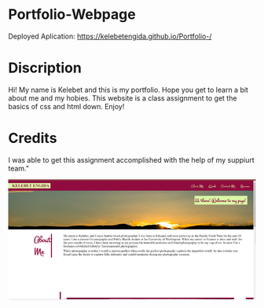 # Portfolio-Webpage

Deployed Aplication: https://kelebetengida.github.io/Portfolio-/

# Discription 

Hi! My name is Kelebet and this is my portfolio. Hope you get to learn a bit about me and my hobies. This website is a class assignment to get the basics of css and html down. Enjoy!

# Credits

I was able to get this assignment accomplished with the help of my suppiurt team."

<img src="./assets/images/Picture1m.png"></img>

